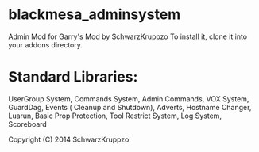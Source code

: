 blackmesa_adminsystem
=====================

Admin Mod for Garry's Mod by SchwarzKruppzo
To install it, clone it into your addons directory.

Standard Libraries:
=====================
UserGroup System, Commands System, Admin Commands, VOX System, GuardDag, Events ( Cleanup and Shutdown), Adverts, Hostname Changer, Luarun, Basic Prop Protection, Tool Restrict System, Log System, Scoreboard

Copyright (C) 2014 SchwarzKruppzo
